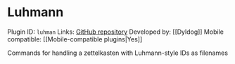 # Luhmann

Plugin ID: `luhman`
Links: [GitHub repository](https://github.com/Dyldog/luhman-obsidian-plugin)
Developed by: [[Dyldog]]
Mobile compatible: [[Mobile-compatible plugins|Yes]]

Commands for handling a zettelkasten with Luhmann-style IDs as filenames
